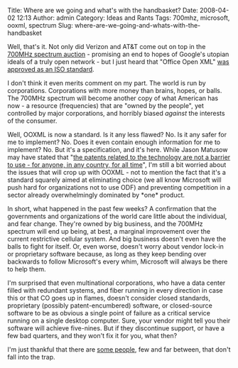 Title: Where are we going and what's with the handbasket?
Date: 2008-04-02 12:13
Author: admin
Category: Ideas and Rants
Tags: 700mhz, microsoft, ooxml, spectrum
Slug: where-are-we-going-and-whats-with-the-handbasket

Well, that's it. Not only did Verizon and AT&T come out on top in the
[700MHz spectrum auction][] - promising an end to hopes of Google's
utopian ideals of a truly open network - but I just heard that "Office
Open XML" [was approved as an ISO standard][].

I don't think it even merits comment on my part. The world is run by
corporations. Corporations with more money than brains, hopes, or balls.
The 700MHz spectrum will become another copy of what American has now -
a resource (frequencies) that are "owned by the people", yet controlled
by major corporations, and horribly biased
<span style="font-style: italic;">against</span> the interests of the
consumer.

Well, OOXML is now a standard. Is it any less flawed? No. Is it any
safer for me to implement? No. Does it even contain enough information
for me to implement? No. But it's a specification, and it's here. While
Jason Matusow may have stated that "[the patents related to the
technology are not a barrier to use - for anyone, in any country, for
all time][]", I'm still a bit worried about the issues that will crop up
with OOXML - not to mention the fact that it's a standard squarely aimed
at eliminating choice (we all know Microsoft will push hard for
organizations not to use ODF) and preventing competition in a sector
already overwhelmingly dominated by \*one\* product.

In short, what happened in the past few weeks? A confirmation that the
governments and organizations of the world care little about the
individual, and fear change. They're owned by big business, and the
700MHz spectrum will end up being, at best, a marginal improvement over
the current restrictive cellular system. And big business doesn't even
have the balls to fight for itself. Or, even worse, doesn't worry about
vendor lock-in or proprietary software because, as long as they keep
bending over backwards to follow Microsoft's every whim, Microsoft will
always be there to help them.

I'm surprised that even multinational corporations, who have a data
center filled with redundant systems, and fiber running in every
direction in case this or that CO goes up in flames, doesn't consider
closed standards, proprietary (possibly patent-encumbered) software, or
closed-source software to be as obvious a single point of failure as a
critical service running on a single desktop computer. Sure, your vendor
might tell you their software will achieve five-nines. But if they
discontinue support, or have a few bad quarters, and they won't fix it
for you, what then?

I'm just thankful that there are [some people][], few and far between,
that don't fall into the trap.

  [700MHz spectrum auction]: http://www.engadget.com/2008/03/20/fcc-releases-700mhz-auction-details-verizon-atandt-big-winners/
  [was approved as an ISO standard]: http://www.iso.org/iso/pressrelease.htm?refid=Ref1123
  [the patents related to the technology are not a barrier to use - for
  anyone, in any country, for all time]: http://blogs.msdn.com/jasonmatusow/archive/2008/02/26/open-xml-brm-day-2-thoughts.aspx
  [some people]: http://blogs.sun.com/jonathan/
